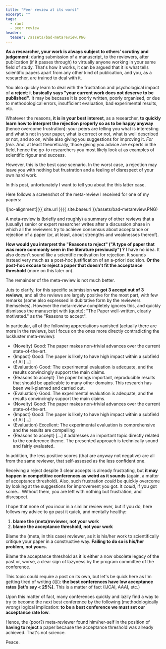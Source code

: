 ```yaml
---
title: "Peer review at its worst"
excerpt: ""
tags:
  - rant
  - peer review
header:
  teaser: /assets/bad-metareview.PNG
---
```


**As a researcher, your work is always subject to others' scrutiny and judgement**: 
during submission of a manuscript, to the reviewers, 
after publication (if it passes through) to virtually anyone working in your same field of study.
That's how it works, 
it can be argued that it is what tells scientific papers apart from any other kind of publication, 
and you, as a researcher, are trained to deal with it.

You also quickly learn to deal with the frustration and psychological impact of **a reject**: 
it **basically says "your current work does not deserve to be published"**.
It may be because it is poorly written, poorly organised, 
or due to methodological errors, insufficient evaluation, bad experimental results, etc.

Whatever the reasons, 
**it is in your best interest**, as a researcher, 
**to quickly learn how to interpret the rejection properly 
so as to be happy anyway** (hence overcome frustration): 
your peers are telling you what is interesting and what's not in your paper, 
what is correct or not, what is well described or not, and so on, 
while also giving you suggestions for improving it.
*For free*.
And, at least theoretically, 
those giving you advice are experts in the field, 
hence the go-to researchers you most likely look at as examples of scientific rigour and success.

However, this is the best case scenario.
In the worst case, 
a rejection may leave you with nothing but frustration and a feeling of disrespect of your own hard work.

In this post, unfortunately I want to tell you about the this latter case.

Here follows a screenshot of the meta-review I received for one of my papers:

![no-alignment]({{ site.url }}{{ site.baseurl }}/assets/bad-metareview.PNG)

A meta-review is (briefly and roughly) a summary of other reviews 
that a (usually) senior or expert researcher 
writes after a discussion phase 
in which all the reviewers try to achieve consensus about acceptance or rejection of a paper 
(or, at least, about strengths and weaknesses thereof).

**How would you interpret the "Reasons to reject" 
  ("A type of paper that was more commonly seen in the literature previously")
?**
I have no idea. 
It also doesn't sound like a scientific motivation for rejection. 
It sounds instead very much as a post-hoc justification of an a-priori decision. 
**Or the post-hoc excuse to reject a paper that doesn't fit the acceptance threshold** 
  (more on this later on).
 
The remainder of the meta-review is not much better. 

Juts to clarify, for this specific submission **we got 3 accept out of 3 reviews**, 
and all the reviews are largely positive for the most part, 
with few remarks 
  (some also expressed in dubitative form by the reviewers themselves). 
However the meta-review completely ignores this, 
and quickly dismisses the manuscript with (quote): 
  "The Paper well-written, clearly motivated."
as the "Reasons to accept".
 
In particular, all of the following appreciations vanished 
  (actually there are more in the reviews, 
  but I focus on the ones more directly contradicting the luckluster meta-review):
  
  *	{Novelty} Good: The paper makes non-trivial advances over the current state-of-the-art.
  *	{Impact} Good: The paper is likely to have high impact within a subfield of AI [...]
  *	{Evaluation} Good: The experimental evaluation is adequate, and the results convincingly support the main claims.
  *	{Reasons to accept} The paper brings important, reproducible results that should be applicable to many other domains. This research has been well-planned and carried out.
  *	{Evaluation} Good: The experimental evaluation is adequate, and the results convincingly support the main claims.
  *	{Novelty} Good: The paper makes non-trivial advances over the current state-of-the-art.
  *	{Impact} Good: The paper is likely to have high impact within a subfield of AI [...]
  *	{Evaluation} Excellent: The experimental evaluation is comprehensive and the results are compelling
  *	{Reasons to accept} [...] it addresses an important topic directly related to the conference theme. The presented approach is technically sound and fairly evaluated.

In addition, the less positive scores (that are anyway not negative) 
are all from the same reviewer, that self-assesed as the less confident one.
 
Receiving a reject despite 3 clear accepts is already frustrating, 
but **it may happen in competitive conferences as weird as it sounds** 
  (again, a matter of acceptance threshold). 
Also, such frustration *could* be quickly overcome 
by looking at the suggestions for improvement you got. 
It *could*, if you got some...
Without them, you are left with nothing but frustration, and disrespect.

I hope that none of you incur in a similar review ever, 
but if you do, here follows my advice to go past it quick, and mentally healthy: 

  1. **blame the (meta)reviewer, not your work**
  2. **blame the acceptance threshold, not your work**

Blame the (meta, in this case) reviewer, 
as it is his/her work to scientifically critique your paper 
in a constructive way. 
**Failing to do so is his/her problem, not yours.**

Blame the acceptance threshold 
as it is either a now obsolete legacy of the past 
or, worse, a clear sign of lazyness by the program committee of the conference.

This topic could require a post on its own, 
but let's be quick here 
as I'm getting tired of writing (😉): 
**the best conferences have low acceptance rates (let's say < 25%)**.
This is a matter of fact (IJCAI, AAAI, etc.)

Upon this matter of fact, 
many conferences quickly and lazily find a way to try to become the next best conference 
by the following (methodologically wrong) logical implication: 
**to be a best conference we must set our acceptance rate low**.

Hence, the (poor?) meta-reviewer found him/her-self in the position of 
**having to reject** a paper because the acceptance threshold was already achieved.
That's not science.

Peace.
